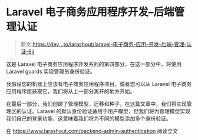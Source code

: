 # Laravel 电子商务应用程序开发–后端管理认证

> 原文:[https://dev . to/larashout/laravel-电子商务-应用-开发-后端-管理-认证-6jj](https://dev.to/larashout/laravel-e-commerce-application-development-backend-admin-authentication-6jj)

这是 Laravel 电子商务应用程序开发系列的第四部分，在这一部分中，将使用 Laravel guards 实现管理员身份验证。

我假设您的机器上应该有电子商务应用程序项目，或者您可以从 Laravel 电子商务应用程序库获取它，我们将从上一部分离开的地方开始。

在最后一部分，我们创建了管理模型，迁移和种子，在这篇文章中，我们将实现管理区的认证。Laravel 的默认身份验证适用于用户模型，但我们将为管理模型实现我们自己的登录功能，这意味着我们将为不同的模型添加多个身份验证。

在 https://www.larashout.com/backend-admin-authentication 阅读全文